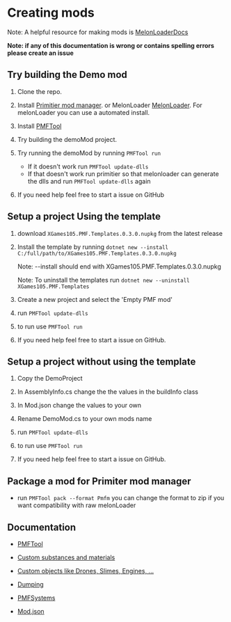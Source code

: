# Creating mods
Note: A helpful resource for making mods is [MelonLoaderDocs](https://melonwiki.xyz/#/)

**Note: if any of this documentation is wrong or contains spelling errors please create an issue**

## Try building the Demo mod
1) Clone the repo.

2) Install [Primitier mod manager](https://github.com/Xgames123/PrimitierModManager/releases). or MelonLoader [MelonLoader](https://github.com/LavaGang/MelonLoader). For melonLoader you can use a automated install.

3) Install [PMFTool](./PMFTool/InstallPMFTool.md)

4) Try building the demoMod project.

5) Try running the demoMod by running ```PMFTool run```
    - If it doesn't work run ```PMFTool update-dlls```
    - If that doesn't work run primitier so that melonloader can generate the dlls and run ```PMFTool update-dlls``` again

6) If you need help feel free to start a issue on GitHub


## Setup a project Using the template
1) download ```XGames105.PMF.Templates.0.3.0.nupkg``` from the latest release

2) Install the template by running ```dotnet new --install C:/full/path/to/XGames105.PMF.Templates.0.3.0.nupkg```
    
    Note: --install should end with XGames105.PMF.Templates.0.3.0.nupkg

    Note: To uninstall the templates run ```dotnet new --uninstall XGames105.PMF.Templates```

2) Create a new project and select the 'Empty PMF mod'
5) run ```PMFTool update-dlls```
6) to run use ```PMFTool run```

7) If you need help feel free to start a issue on GitHub.

## Setup a project without using the template
1) Copy the DemoProject
2) In AssemblyInfo.cs change the the values in the buildInfo class
3) In Mod.json change the values to your own
4) Rename DemoMod.cs to your own mods name

5) run ```PMFTool update-dlls```
6) to run use ```PMFTool run```

7) If you need help feel free to start a issue on GitHub.


## Package a mod for Primiter mod manager
* run ```PMFTool pack --format Pmfm``` you can change the format to zip if you want compatibility with raw melonLoader



## Documentation

* [PMFTool](./PMFTool/PMFTool.md)

* [Custom substances and materials](./CustomSubstancesAndMaterials.md)

* [Custom objects like Drones, Slimes, Engines, ...](./CreatingCustomObjects.md)

* [Dumping](./Dumping.md)

* [PMFSystems](./PMFSystems.md)

* [Mod.json](./Mod.json.md)